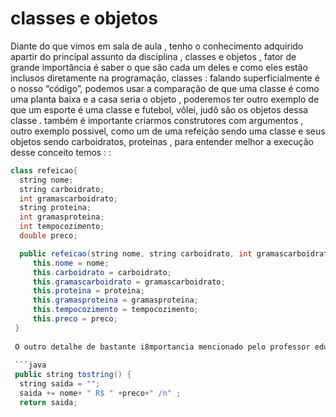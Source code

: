 # classes e objetos 

Diante do que vimos em sala de aula , tenho o conhecimento adquirido apartir do principal assunto da disciplina ,
classes e objetos , fator de grande importância é saber o que são cada um deles e como eles estão inclusos diretamente na programação, 
classes : falando superficialmente é o nosso  “código”, podemos usar a comparação de que uma classe é como uma planta baixa e a casa seria o objeto ,
poderemos ter outro exemplo de que um esporte é uma classe e futebol, vôlei, judô  são os objetos dessa classe .
também é importante criarmos construtores com argumentos , outro exemplo possivel, como um de uma refeição sendo uma classe e seus objetos sendo
carboidratos, proteinas , para entender melhor a execução desse conceito temos :  :

```java
class refeicao{
  string nome;
  string carboidrato;
  int gramascarboidrato;
  string proteina;
  int gramasproteina;
  int tempocozimento;
  double preco;

  public refeicao(string nome, string carboidrato, int gramascarboidrato, string proteina, int gramasproteina, int tempocozimento, double preco),
     this.nome = nome;
     this.carboidrato = carboidrato;
     this.gramascarboidrato = gramascarboidrato;
     this.proteina = proteina;
     this.gramasproteina = gramasproteina;
     this.tempocozimento = tempocozimento;
     this.preco = preco;
 }
 
 O outro detalhe de bastante i8mportancia mencionado pelo professor eduardo é a funbção to string que seu objetivo é retornar em string os valores do objeto : exemplo 
 
 ```java
 public string tostring() {
  string saida = "";
  saida += nome+ " R$ " +preco+" /n" ;
  return saida;
